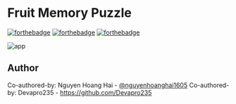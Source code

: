 # Fruit Memory Puzzle

[![forthebadge](https://forthebadge.com/images/badges/built-with-love.svg)](https://forthebadge.com)
[![forthebadge](https://forthebadge.com/images/badges/built-with-swag.svg)](https://forthebadge.com)
[![forthebadge](https://forthebadge.com/images/badges/made-with-python.svg)](https://forthebadge.com)

![app](https://github.com/user-attachments/assets/15c8ed8c-70a1-4792-afa7-78f17c82d7a1)

## Author
Co-authored-by: Nguyen Hoang Hai - [@nguyenhoanghai1605](https://github.com/nguyenhoanghai1605) 
Co-authored-by: Devapro235 - https://github.com/Devapro235
